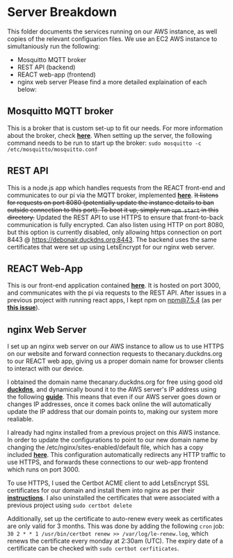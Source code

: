 Server Breakdown
================
This folder documents the services running on our AWS instance, as well copies of the relevant configuarion files. We use an EC2 AWS instance to simultaniously run the following:
- Mosquitto MQTT broker
- REST API (backend)
- REACT web-app (frontend)
- nginx web server
Please find a more detailed explaination of each below:

Mosquitto MQTT broker
---------------------
This is a broker that is custom set-up to fit our needs. For more information about the broker, check [**here**](MQTT.md). When setting up the server, the following command needs to be run to start up the broker:
        `sudo mosquitto -c /etc/mosquitto/mosquitto.conf`

REST API
--------
This is a node.js app which handles requests from the REACT front-end and communicates to our pi via the MQTT broker, implemented [**here**](../backend). <del>It listens for requests on port 8080 (potentially update the instance details to ban outside connection to this port). To boot it up, simply run `npm start` in this directory.</del> Updated the REST API to use HTTPS to ensure that front-to-back communication is fully encrypted. Can also listen using HTTP on port 8080, but this option is currently disabled, only allowing https connection on port 8443 @ https://debonair.duckdns.org:8443. The backend uses the same certificates that were set up using LetsEncrypt for our nginx web server.

REACT Web-App
-------------
This is our front-end application contained [**here**](../frontend). It is hosted on port 3000, and communicates with the pi via requests to the REST API. After issues in a previous project with running react apps, I kept npm on npm@7.5.4 (as per [**this issue**](https://github.com/facebook/create-react-app/issues/10811)).

nginx Web Server
----------------
I set up an nginx web server on our AWS instance to allow us to use HTTPS on our website and forward connection requests to thecanary.duckdns.org to our REACT web app, giving us a proper domain name for browser clients to interact with our device.

I obtained the domain name thecanary.duckdns.org for free using good old [**duckdns**](duckdns.org), and dynamically bound it to the AWS server's IP address using the following [**guide**](https://www.duckdns.org/install.jsp?tab=linux-cron&domain=thecanary). This means that even if our AWS server goes down or changes IP addresses, once it comes back online the will automatically update the IP address that our domain points to, making our system more realiable.

I already had nginx installed from a previous project on this AWS instance. In order to update the configurations to point to our new domain name by changing the /etc/nginx/sites-enabled/default file, which has a copy included [**here**](nginx_default). This configuration automatically redirects any HTTP traffic to use HTTPS, and forwards these connections to our web-app frontend which runs on port 3000.

To use HTTPS, I used the Certbot ACME client to add LetsEncrypt SSL certificates for our domain and install them into nginx as per their [**instructions**](https://certbot.eff.org/instructions?ws=nginx&os=ubuntubionic). I also uninstalled the certificates that were associated with a previous project using `sudo certbot delete`

Additionally, set up the certificate to auto-renew every week as certificates are only valid for 3 months. This was done by adding the following `cron` job: `30 2 * * 1 /usr/bin/certbot renew >> /var/log/le-renew.log`, which renews the certificate every monday at 2:30am (UTC). The expiry date of a certificate can be checked with `sudo certbot cerfiticates`.

